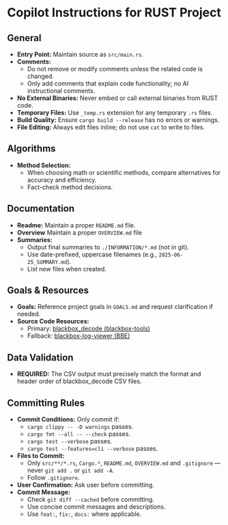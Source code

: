 # Copilot Instructions for RUST Project

## General
- **Entry Point:** Maintain source as `src/main.rs`.
- **Comments:**  
  - Do not remove or modify comments unless the related code is changed.
  - Only add comments that explain code functionality; no AI instructional comments.
- **No External Binaries:** Never embed or call external binaries from RUST code.
- **Temporary Files:** Use `_temp.rs` extension for any temporary `.rs` files.
- **Build Quality:** Ensure `cargo build --release` has no errors or warnings.
- **File Editing:** Always edit files inline; do not use `cat` to write to files.

## Algorithms
- **Method Selection:**  
  - When choosing math or scientific methods, compare alternatives for accuracy and efficiency.
  - Fact-check method decisions.

## Documentation
- **Readme:** Maintain a proper `README.md` file.
- **Overview** Maintain a proper `OVERVIEW.md` file
- **Summaries:**  
  - Output final summaries to `./INFORMATION/*.md` (not in git).
  - Use date-prefixed, uppercase filenames (e.g., `2025-06-25_SUMMARY.md`).
  - List new files when created.

## Goals & Resources
- **Goals:** Reference project goals in `GOALS.md` and request clarification if needed.
- **Source Code Resources:**  
  - Primary: [blackbox_decode (blackbox-tools)](https://github.com/betaflight/blackbox-tools/blob/master/src/blackbox_decode.c)
  - Fallback: [blackbox-log-viewer (BBE)](https://github.com/betaflight/blackbox-log-viewer/blob/master/src/flightlog.js)

## Data Validation
- **REQUIRED:**  The CSV output must precisely match the format and header order of blackbox_decode CSV files.

## Committing Rules
- **Commit Conditions:** Only commit if:
  - `cargo clippy -- -D warnings` passes.
  - `cargo fmt --all -- --check` passes.
  - `cargo test --verbose` passes.
  - `cargo test --features=cli --verbose` passes.
- **Files to Commit:**
  - Only `src/**/*.rs`, `Cargo.*`, `README.md`, `OVERVIEW.md` and `.gitignore` — never `git add .` or `git add -A`.
  - Follow `.gitignore`.
- **User Confirmation:** Ask user before committing.
- **Commit Message:**
  - Check `git diff --cached` before committing.
  - Use concise commit messages and descriptions.
  - Use `feat:`, `fix:`, `docs:` where applicable.
